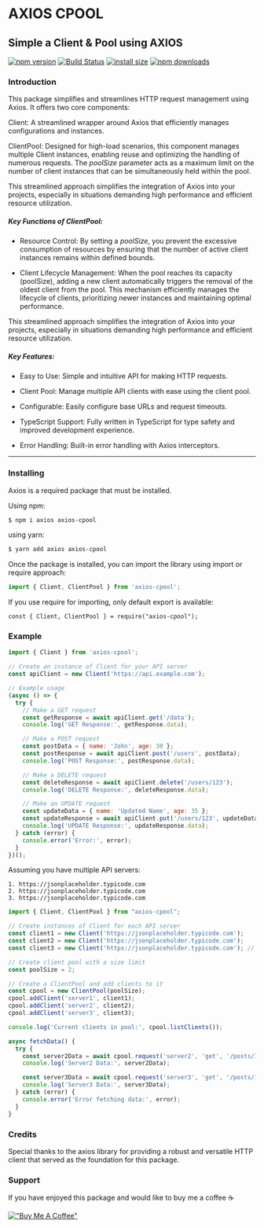 # AXIOS CPOOL

## Simple a Client & Pool using AXIOS

[![npm version](https://img.shields.io/npm/v/axios-cpool.svg?style=flat-square)](https://www.npmjs.org/package/axios-cpool) [![Build Status](https://travis-ci.org/joemccann/dillinger.svg?branch=master)](https://travis-ci.org/joemccann/dillinger) [![install size](https://img.shields.io/badge/dynamic/json?url=https://packagephobia.com/v2/api.json?p=axios-cpool&query=$.install.pretty&label=install%20size&style=flat-square)](https://packagephobia.now.sh/result?p=axios-cpool) [![npm downloads](https://img.shields.io/npm/dm/axios-cpool.svg?style=flat-square)](https://npm-stat.com/charts.html?package=axios-cpool)

### Introduction

This package simplifies and streamlines HTTP request management using Axios. It offers two core components:

Client: A streamlined wrapper around Axios that efficiently manages configurations and instances.

ClientPool: Designed for high-load scenarios, this component manages multiple Client instances, enabling reuse and optimizing the handling of numerous requests. The _poolSize_ parameter acts as a maximum limit on the number of client instances that can be simultaneously held within the pool.

This streamlined approach simplifies the integration of Axios into your projects, especially in situations demanding high performance and efficient resource utilization.

##### Key Functions of ClientPool:

- Resource Control: By setting a _poolSize_, you prevent the excessive consumption of resources by ensuring that the number of active client instances remains within defined bounds.

- Client Lifecycle Management: When the pool reaches its capacity (poolSize), adding a new client automatically triggers the removal of the oldest client from the pool. This mechanism efficiently manages the lifecycle of clients, prioritizing newer instances and maintaining optimal performance.

This streamlined approach simplifies the integration of Axios into your projects, especially in situations demanding high performance and efficient resource utilization.

##### Key Features:

- Easy to Use: Simple and intuitive API for making HTTP requests.

- Client Pool: Manage multiple API clients with ease using the client pool.

- Configurable: Easily configure base URLs and request timeouts.

- TypeScript Support: Fully written in TypeScript for type safety and improved development experience.

- Error Handling: Built-in error handling with Axios interceptors.

---

### Installing

Axios is a required package that must be installed.

Using npm:

```bash
$ npm i axios axios-cpool
```

using yarn:

```bash
$ yarn add axios axios-cpool
```

Once the package is installed, you can import the library using import or require approach:

```js
import { Client, ClientPool } from 'axios-cpool';
```

If you use require for importing, only default export is available:

`const { Client, ClientPool } = require("axios-cpool");`

### Example

```js
import { Client } from 'axios-cpool';

// Create an instance of Client for your API server
const apiClient = new Client('https://api.example.com');

// Example usage
(async () => {
  try {
    // Make a GET request
    const getResponse = await apiClient.get('/data');
    console.log('GET Response:', getResponse.data);

    // Make a POST request
    const postData = { name: 'John', age: 30 };
    const postResponse = await apiClient.post('/users', postData);
    console.log('POST Response:', postResponse.data);

    // Make a DELETE request
    const deleteResponse = await apiClient.delete('/users/123');
    console.log('DELETE Response:', deleteResponse.data);

    // Make an UPDATE request
    const updateData = { name: 'Updated Name', age: 35 };
    const updateResponse = await apiClient.put('/users/123', updateData);
    console.log('UPDATE Response:', updateResponse.data);
  } catch (error) {
    console.error('Error:', error);
  }
})();
```

Assuming you have multiple API servers:

    1. https://jsonplaceholder.typicode.com
    2. https://jsonplaceholder.typicode.com
    3. https://jsonplaceholder.typicode.com

```js
import { Client, ClientPool } from "axios-cpool";

// Create instances of Client for each API server
const client1 = new Client('https://jsonplaceholder.typicode.com');
const client2 = new Client('https://jsonplaceholder.typicode.com');
const client3 = new Client('https://jsonplaceholder.typicode.com'); // additional client for testing pool size

// Create client pool with a size limit
const poolSize = 2;

// Create a ClientPool and add clients to it
const cpool = new ClientPool(poolSize);
cpool.addClient('server1', client1);
cpool.addClient('server2', client2);
cpool.addClient('server3', client3);

console.log('Current clients in pool:', cpool.listClients());

async fetchData() {
  try {
    const server2Data = await cpool.request('server2', 'get', '/posts/1');
    console.log('Server2 Data:', server2Data);

    const server3Data = await cpool.request('server3', 'get', '/posts/1');
    console.log('Server3 Data:', server3Data);
  } catch (error) {
    console.error('Error fetching data:', error);
  }
}


```

### Credits

Special thanks to the axios library for providing a robust and versatile HTTP client that served as the foundation for this package.

### Support

If you have enjoyed this package and would like to buy me a coffee ☕️

[!["Buy Me A Coffee"](https://www.buymeacoffee.com/assets/img/custom_images/orange_img.png)](https://buymeacoffee.com/nhanthanh93)
